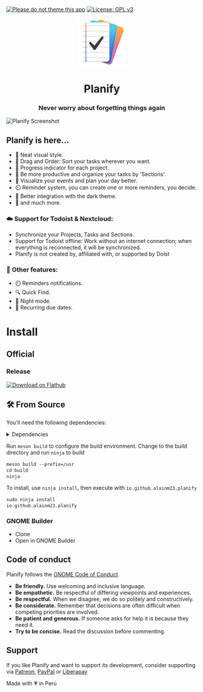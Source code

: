 [![Please do not theme this app](https://stopthemingmy.app/badge.svg)](https://stopthemingmy.app)
[![License: GPL v3](https://img.shields.io/badge/License-GPL%20v3-blue.svg)](http://www.gnu.org/licenses/gpl-3.0)

<div align="center">
  <span align="center"> <img width="128" height="128" class="center" src="data/icons/hicolor/scalable/apps/io.github.alainm23.planify.svg" alt="Planify Icon"></span>
  <h1 align="center">Planify</h1>
  <h3 align="center">Never worry about forgetting things again</h3>
</div>

![Planify Screenshot](https://raw.githubusercontent.com/alainm23/planify/master/data/resources/screenshot/screenshot-03.png)

## Planify is here...

- 🚀️ Neat visual style.
- 🤚️ Drag and Order: Sort your tasks wherever you want.
- 💯️ Progress indicator for each project.
- 💪️ Be more productive and organize your tasks by 'Sections'.
- 📅️ Visualize your events and plan your day better.
- ⏲️ Reminder system, you can create one or more reminders, you decide.
- 🌙️ Better integration with the dark theme.
- 🎉️ and much more.

### ☁️ Support for Todoist & Nextcloud:

- Synchronize your Projects, Tasks and Sections.
- Support for Todoist offline: Work without an internet connection; when everything is reconnected, it will be synchronized.
- Planify is not created by, affiliated with, or supported by Doist

### 💎️ Other features:

- ⏲️ Reminders notifications.
- 🔍️ Quick Find.
- 🌙️ Night mode.
- 🔁️ Recurring due dates.

# Install

## Official

### Release

<a href="https://flathub.org/apps/details/io.github.alainm23.planify" rel="noreferrer noopener" target="_blank"><img loading="lazy" draggable="false" width='240' alt='Download on Flathub' src='https://dl.flathub.org/assets/badges/flathub-badge-en.png' /></a>

<!-- <a href="https://snapcraft.io/planify">
  <img alt="Get it from the Snap Store" src="https://snapcraft.io/static/images/badges/en/snap-store-black.svg"  loading="lazy" width='240' draggable="false"/>
</a> -->

## 🛠 From Source

You'll need the following dependencies:

<details>
<summary>Dependencies</summary>

Package Name | Required Version
:--- |---:|
meson | 0.56
valac | 0.48
gio-2.0 | 2.80.3
glib-2.0 | 2.80.3
gee-0.8 | 0.20.6
gtk4 | 4.14.4
libsoup-3.0 | 3.4.4
sqlite3 | 3.45.1
libadwaita-1 | 1.5.3
webkitgtk-6.0 | 2.44.3
gtksourceview-5 | 5.12.1
granite-7 | 7.4.0
json-glib-1.0 | 1.8.0
libecal-2.0 | 3.52.4
libedataserver-1.2 | 3.52.4
libportal | 0.7.1
libportal-gtk4 | 0.7.1
gxml-0.20 | 0.21.0
libsecret-1 | 0.21.4

Fedora installation command:

    sudo dnf install vala meson ninja-build gtk4-devel libadwaita-devel libgee-devel granite-devel libsoup3-devel webkitgtk6.0-devel gtksourceview5-devel granite-7-devel libportal-devel libportal-gtk4-devel

Ubuntu/Debian installation command:

    #TODO
</details>

Run `meson build` to configure the build environment. Change to the build directory and run `ninja` to build

    meson build --prefix=/usr
    cd build
    ninja

To install, use `ninja install`, then execute with `io.github.alainm23.planify`

    sudo ninja install
    io.github.alainm23.planify

### GNOME Builder

- Clone
- Open in GNOME Builder

## Code of conduct

Planify follows the [GNOME Code of Conduct](https://conduct.gnome.org/).

- **Be friendly.** Use welcoming and inclusive language.
- **Be empathetic.** Be respectful of differing viewpoints and experiences.
- **Be respectful.** When we disagree, we do so politely and constructively.
- **Be considerate.** Remember that decisions are often difficult when competing priorities are involved.
- **Be patient and generous.** If someone asks for help it is because they need
  it.
- **Try to be concise.** Read the discussion before commenting.


## Support
If you like Planify and want to support its development, consider supporting via [Patreon](https://www.patreon.com/alainm23), [PayPal](https://www.paypal.me/alainm23) or [Liberapay](https://liberapay.com/Alain)

Made with 💗 in Perú
